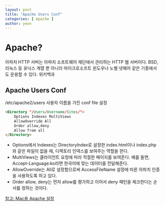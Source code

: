 ```yaml
---
layout: post
title: "Apache Users Conf" 
categories: [ Apache ]
author: yeon
---
```


# Apache? 
아파치 HTTP 서버는 아파치 소프트웨어 재단에서 관리하는 HTTP 웹 서버이다. BSD, 리눅스 등 유닉스 계열 뿐 아니라 마이크로소프트 윈도우나 노벨 넷웨어 같은 기종에서도 운용할 수 있다. 위키백과

## Apache Users Conf
/etc/apache2/users
사용자 이름을 가진 conf file 설정
```HTML
<Directory "/Users/Username/Sites/">
    Options Indexes MultiViews
    AllowOverride All
    Order allow,deny
    Allow from all
</Directory>
```
- Options에서 Indexes는 DirectoryIndex로 설정한 index.html이나 index.php와 같은 파일이 없을 때, 디렉토리 인덱스를 보여주는 역할을 한다.
- MultiViews는 클라이언트 요청에 따라 적절한 페이지를 보여준다. 예를 들면, Accept-Language:ko라면 한국어에 맞는 데이터를 전달해준다.
- AllowOverride는 All로 설정함으로써 AccessFileName 설정에 따른 아파치 인증을 사용하도록 하고 있다.
- Order allow, deny는 먼저 allow를 평가하고 이어서 deny 패턴을 체크한다는 순서를 정하는 것이다.


[참고: Mac용 Apache 설정](http://blog.acronym.co.kr/531)


